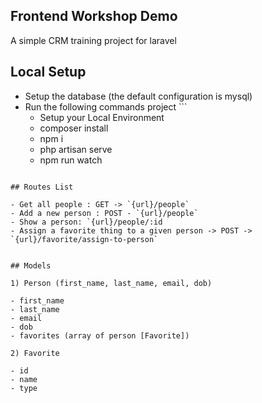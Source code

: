 ## Frontend Workshop Demo

A simple CRM training project for laravel

## Local Setup

- Setup the database (the default configuration is mysql)
- Run the following commands project ```
    - Setup your Local Environment
    - composer install
    - npm i
    - php artisan serve
    - npm run watch
```

## Routes List

- Get all people : GET -> `{url}/people`
- Add a new person : POST - `{url}/people`
- Show a person: `{url}/people/:id
- Assign a favorite thing to a given person -> POST -> `{url}/favorite/assign-to-person`


## Models

1) Person (first_name, last_name, email, dob)

- first_name
- last_name
- email
- dob
- favorites (array of person [Favorite])

2) Favorite

- id
- name
- type
